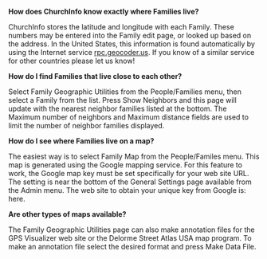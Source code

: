**How does ChurchInfo know exactly where Families live?**

ChurchInfo stores the latitude and longitude with each Family. These numbers may be entered into the Family edit page, or looked up based on the address. In the United States, this information is found automatically by using the Internet service [rpc.geocoder.us](http://rpc.geocoder.us). If you know of a similar service for other countries please let us know!

**How do I find Families that live close to each other?**

Select Family Geographic Utilities from the People/Families menu, then select a Family from the list. Press Show Neighbors and this page will update with the nearest neighbor families listed at the bottom. The Maximum number of neighbors and Maximum distance fields are used to limit the number of neighbor families displayed.

**How do I see where Families live on a map?**

The easiest way is to select Family Map from the People/Familes menu. This map is generated using the Google mapping service. For this feature to work, the Google map key must be set specifically for your web site URL. The setting is near the bottom of the General Settings page available from the Admin menu. The web site to obtain your unique key from Google is: here.

**Are other types of maps available?**

The Family Geographic Utilities page can also make annotation files for the GPS Visualizer web site or the Delorme Street Atlas USA map program. To make an annotation file select the desired format and press Make Data File.
